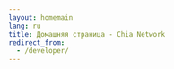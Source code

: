```yaml
---
layout: homemain
lang: ru
title: Домашняя страница - Chia Network
redirect_from:
  - /developer/
---
```

